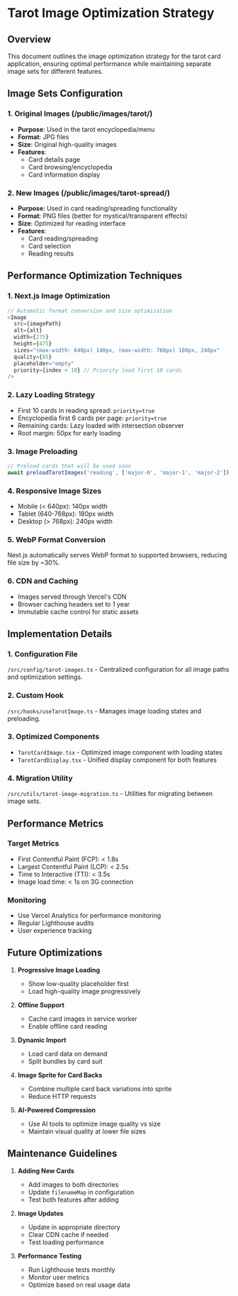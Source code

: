 # Tarot Image Optimization Strategy

## Overview
This document outlines the image optimization strategy for the tarot card application, ensuring optimal performance while maintaining separate image sets for different features.

## Image Sets Configuration

### 1. Original Images (/public/images/tarot/)
- **Purpose**: Used in the tarot encyclopedia/menu
- **Format**: JPG files
- **Size**: Original high-quality images
- **Features**: 
  - Card details page
  - Card browsing/encyclopedia
  - Card information display

### 2. New Images (/public/images/tarot-spread/)
- **Purpose**: Used in card reading/spreading functionality
- **Format**: PNG files (better for mystical/transparent effects)
- **Size**: Optimized for reading interface
- **Features**:
  - Card reading/spreading
  - Card selection
  - Reading results

## Performance Optimization Techniques

### 1. Next.js Image Optimization
```typescript
// Automatic format conversion and size optimization
<Image
  src={imagePath}
  alt={alt}
  width={275}
  height={475}
  sizes="(max-width: 640px) 140px, (max-width: 768px) 180px, 240px"
  quality={85}
  placeholder="empty"
  priority={index < 10} // Priority load first 10 cards
/>
```

### 2. Lazy Loading Strategy
- First 10 cards in reading spread: `priority=true`
- Encyclopedia first 6 cards per page: `priority=true`
- Remaining cards: Lazy loaded with intersection observer
- Root margin: 50px for early loading

### 3. Image Preloading
```typescript
// Preload cards that will be used soon
await preloadTarotImages('reading', ['major-0', 'major-1', 'major-2']);
```

### 4. Responsive Image Sizes
- Mobile (< 640px): 140px width
- Tablet (640-768px): 180px width
- Desktop (> 768px): 240px width

### 5. WebP Format Conversion
Next.js automatically serves WebP format to supported browsers, reducing file size by ~30%.

### 6. CDN and Caching
- Images served through Vercel's CDN
- Browser caching headers set to 1 year
- Immutable cache control for static assets

## Implementation Details

### 1. Configuration File
`/src/config/tarot-images.ts` - Centralized configuration for all image paths and optimization settings.

### 2. Custom Hook
`/src/hooks/useTarotImage.ts` - Manages image loading states and preloading.

### 3. Optimized Components
- `TarotCardImage.tsx` - Optimized image component with loading states
- `TarotCardDisplay.tsx` - Unified display component for both features

### 4. Migration Utility
`/src/utils/tarot-image-migration.ts` - Utilities for migrating between image sets.

## Performance Metrics

### Target Metrics
- First Contentful Paint (FCP): < 1.8s
- Largest Contentful Paint (LCP): < 2.5s
- Time to Interactive (TTI): < 3.5s
- Image load time: < 1s on 3G connection

### Monitoring
- Use Vercel Analytics for performance monitoring
- Regular Lighthouse audits
- User experience tracking

## Future Optimizations

1. **Progressive Image Loading**
   - Show low-quality placeholder first
   - Load high-quality image progressively

2. **Offline Support**
   - Cache card images in service worker
   - Enable offline card reading

3. **Dynamic Import**
   - Load card data on demand
   - Split bundles by card suit

4. **Image Sprite for Card Backs**
   - Combine multiple card back variations into sprite
   - Reduce HTTP requests

5. **AI-Powered Compression**
   - Use AI tools to optimize image quality vs size
   - Maintain visual quality at lower file sizes

## Maintenance Guidelines

1. **Adding New Cards**
   - Add images to both directories
   - Update `filenameMap` in configuration
   - Test both features after adding

2. **Image Updates**
   - Update in appropriate directory
   - Clear CDN cache if needed
   - Test loading performance

3. **Performance Testing**
   - Run Lighthouse tests monthly
   - Monitor user metrics
   - Optimize based on real usage data